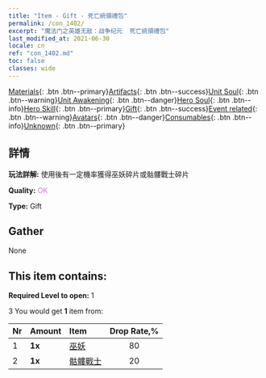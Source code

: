 ```yaml
---
title: "Item - Gift - 死亡統領禮包"
permalink: /con_1402/
excerpt: "魔法门之英雄无敌：战争纪元  死亡統領禮包"
last_modified_at: 2021-06-30
locale: cn
ref: "con_1402.md"
toc: false
classes: wide
---
```

 [Materials](/ItemsCN/){: .btn .btn--primary}[Artifacts](/ItemsCN/Artifacts/){: .btn .btn--success}[Unit Soul](/ItemsCN/UnitSoul/){: .btn .btn--warning}[Unit Awakening](/ItemsCN/UnitAwakening/){: .btn .btn--danger}[Hero Soul](/ItemsCN/HeroSoul/){: .btn .btn--info}[Hero Skill](/ItemsCN/HeroSkill/){: .btn .btn--primary}[Gift](/ItemsCN/Gift/){: .btn .btn--success}[Event related](/ItemsCN/Events/){: .btn .btn--warning}[Avatars](/ItemsCN/Avatars/){: .btn .btn--danger}[Consumables](/ItemsCN/Consumables/){: .btn .btn--info}[Unknown](/ItemsCN/Unknown/){: .btn .btn--primary}

## 詳情
 **玩法詳解:** 使用後有一定機率獲得巫妖碎片或骷髏戰士碎片

 **Quality:** <span style="color: #DA70D6">OK</span>

 **Type:** Gift

## Gather

  None

## This item contains:

 **Required Level to open:** 1

 3 You would get **1** item  from:

  | Nr | Amount |     Item    | Drop Rate,% |
  |:---|:-------|:------------|:---------:|
  | 1 |  **1x** | [巫妖](/cn/Items/unt_212/) | 80 | 
  | 2 |  **1x** | [骷髏戰士](/cn/Items/unt_208/) | 20 | 
